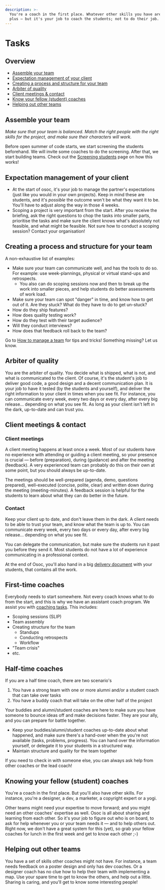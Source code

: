 ```yaml
---
description: >-
  You're a coach in the first place. Whatever other skills you have are a nice
  plus — but it's your job to coach the students; not to do their job.
---
```


# Tasks

## Overview

* [Assemble your team](tasks.md#assemble-your-team)
* [Expectation management of your client](tasks.md#expectation-management-of-your-client)
* [Creating a process and structure for your team](tasks.md#creating-a-process-and-structure-for-your-team)
* [Arbiter of quality](tasks.md#arbiter-of-quality)
* [Client meetings & contact](tasks.md#client-meetings-and-contact)
* [Know your fellow \(student\) coaches](tasks.md#knowing-your-fellow-student-and-assistant-coaches)
* [Helping out other teams](tasks.md#helping-out-other-teams)

## Assemble your team

_Make sure that your team is balanced. Match the right people with the right skills for the project, and make sure their characters will work._

Before open summer of code starts, we start screening the students beforehand. We will invite some coaches to do the screening. After that, we start building teams. Check out the [Screening students](screening-students.md) page on how this works!

## Expectation management of your client

* At the start of osoc, it's your job to manage the partner's expectations \(just like you would in your own projects\). Keep in mind these are students, and it's _possible_ the outcome won't be what they want it to be. You'll have to adjust along the way in those 4 weeks.
* Scoping a project is very important from the start. After you receive the briefing, ask the right questions to chop the tasks into smaller parts, prioritise the tasks and make sure the client knows what's absolutely not feasible, and what might be feasible. Not sure how to conduct a scoping session? Contact your organisation!

## Creating a process and structure for your team

A non-exhaustive list of examples:

* Make sure your team can communicate well, and has the tools to do so. For example: use week-plannings, physical or virtual stand-ups and retrospects. 
  * You also can do scoping sessions now and then to break up the work into smaller pieces, and help students do better assessments of work load.
* Make sure your team can spot "danger" in time, and know how to get out of it. Are they stuck? What do they have to do to get un-stuck?
* How do they ship features?
* How does quality testing work?
* How do they test with their target audience?
* Will they conduct interviews?
* How does that feedback roll back to the team?

Go to [How to manage a team](how-to-manage-a-team.md) for tips and tricks! Something missing? Let us know.

## Arbiter of quality

You are the arbiter of quality. You decide what is shipped, what is not, and what is communicated to the client. Of course, it's the student's job to deliver good code, a good design and a decent communication plan. It is your job to have it tested \(by the students and yourself\), and deliver the right information to your client in times when you see fit. For instance, you can communicate every week, every two days or every day, after every big release… depending on what you see fit. As long as your client isn't left in the dark, up-to-date and can trust you.

## Client meetings & contact

### Client meetings

A client meeting happens at least once a week. Most of our students have no experience with attending or guiding a client meeting, so your presence is crucial — before \(preparation\), during \(guidance\) and after the meeting \(feedback\). A very experienced team can probably do this on their own at some point, but you should always be up-to-date.

The meetings should be well-prepared \(agenda, demo, questions prepared\), well-executed \(concise, polite, clear\) and written down during the meeting \(meeting-minutes\). A feedback session is helpful for the students to learn about what they can do better in the future.

### Contact

Keep your client up to date, and don't leave them in the dark. A client needs to be able to trust your team, and know what the team is up to. You can communicate every week, every two days or every day, after every big release… depending on what you see fit. 

You can delegate the communication, but make sure the students run it past you before they send it. Most students do not have a lot of experience communicating in a professional context.

At the end of Osoc, you'll also hand in a big [delivery document](../../how-to-deliver-like-a-pro/) with your students, that contains all the work.

## First-time coaches

Everybody needs to start somewhere. Not every coach knows what to do from the start, and this is why we have an assistant coach program. We assist you with [coaching tasks](./). This includes:

* Scoping sessions \(SLIP\)
* Team assembly
* Creating structure for the team
  * Standups
  * Conducting retrospects
  * Workflow
* "Team crisis"
* etc.

## Half-time coaches

If you are a half time coach, there are two scenario's

1. You have a strong team with one or more alumni and/or a student coach that can take over tasks
2. You have a buddy coach that will take on the other half of the project

Your buddies and alumni/student coaches are here to make sure you have someone to bounce ideas off and make decisions faster. They are your ally, and you can prepare for battle together.

* Keep your buddies/alumni/student coaches up-to-date about what happened, and make sure there's a hand-over when the you're not available \(tasks, problems, progress\). You can hand over the information yourself, or delegate it to your students in a structured way.
* Maintain structure and quality for the team together

If you need to check in with someone else, you can always ask help from other coaches or the lead coach!

## Knowing your fellow \(student\) coaches

You're a coach in the first place. But you'll also have other skills. For instance, you're a designer, a dev, a marketer, a copyright expert or a yogi.

Other teams might need your expertise to move forward; and you might need an other coaches' expertise as well. Osoc is all about sharing and learning from each other. So it's your job to figure out who is on board, to ask for help whenever you or your team needs it — and to help others out. Right now, we don't have a great system for this \(yet\), so grab your fellow coaches for lunch in the first week and get to know each other ;-\)

## Helping out other teams

You have a set of skills other coaches might not have. For instance, a team needs feedback on a poster design and only has dev coaches. Or a designer coach has no clue how to help their team with implementing a map. Use your spare time to get to know the others, and help out a little. Sharing is caring, and you'll get to know some interesting people!

